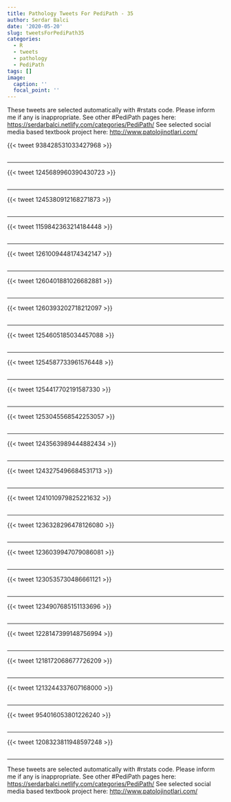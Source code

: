 ```yaml
---
title: Pathology Tweets For PediPath - 35
author: Serdar Balci
date: '2020-05-20'
slug: tweetsForPediPath35
categories:
  - R
  - tweets
  - pathology
  - PediPath
tags: []
image:
  caption: ''
  focal_point: ''
---
```



These tweets are selected automatically with #rstats code. Please inform me if any is inappropriate.
See other #PediPath pages here: https://serdarbalci.netlify.com/categories/PediPath/ 
See selected social media based textbook project here: http://www.patolojinotlari.com/

{{< tweet 938428531033427968 >}}
<br>
<br>
<hr>
{{< tweet 1245689960390430723 >}}
<br>
<br>
<hr>
{{< tweet 1245380912168271873 >}}
<br>
<br>
<hr>
{{< tweet 1159842363214184448 >}}
<br>
<br>
<hr>
{{< tweet 1261009448174342147 >}}
<br>
<br>
<hr>
{{< tweet 1260401881026682881 >}}
<br>
<br>
<hr>
{{< tweet 1260393202718212097 >}}
<br>
<br>
<hr>
{{< tweet 1254605185034457088 >}}
<br>
<br>
<hr>
{{< tweet 1254587733961576448 >}}
<br>
<br>
<hr>
{{< tweet 1254417702191587330 >}}
<br>
<br>
<hr>
{{< tweet 1253045568542253057 >}}
<br>
<br>
<hr>
{{< tweet 1243563989444882434 >}}
<br>
<br>
<hr>
{{< tweet 1243275496684531713 >}}
<br>
<br>
<hr>
{{< tweet 1241010979825221632 >}}
<br>
<br>
<hr>
{{< tweet 1236328296478126080 >}}
<br>
<br>
<hr>
{{< tweet 1236039947079086081 >}}
<br>
<br>
<hr>
{{< tweet 1230535730486661121 >}}
<br>
<br>
<hr>
{{< tweet 1234907685151133696 >}}
<br>
<br>
<hr>
{{< tweet 1228147399148756994 >}}
<br>
<br>
<hr>
{{< tweet 1218172068677726209 >}}
<br>
<br>
<hr>
{{< tweet 1213244337607168000 >}}
<br>
<br>
<hr>
{{< tweet 954016053801226240 >}}
<br>
<br>
<hr>
{{< tweet 1208323811948597248 >}}
<br>
<br>
<hr>


These tweets are selected automatically with #rstats code. Please inform me if any is inappropriate.
See other #PediPath pages here: https://serdarbalci.netlify.com/categories/PediPath/ 
See selected social media based textbook project here: http://www.patolojinotlari.com/
